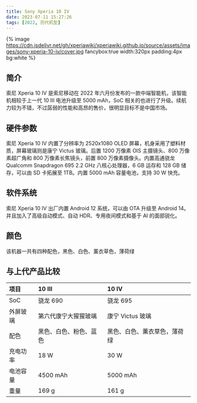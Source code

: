 ```yaml
---
title: Sony Xperia 10 IV
date: 2023-07-11 15:27:26
tags: [2022, 历代机型]
---
```


{% image https://cdn.jsdelivr.net/gh/xperiawiki/xperiawiki.github.io/source/assets/images/sony-xperia-10-iv/cover.jpg fancybox:true width:320px padding:4px bg:white %}

## 简介

索尼 Xperia 10 IV 是索尼移动在 2022 年六月份发布的一款中端智能机，该智能机相较于上一代 10 III 电池升级至 5000 mAh，SoC 相关的也进行了升级。续航力较为不错，不过孱弱的性能和高昂的售价，很明显目标不是中国市场。

## 硬件参数

索尼 Xperia 10 IV 内置了分辨率为 2520x1080 OLED 屏幕，机身采用了塑料材质，屏幕玻璃则是康宁 Victus 玻璃。后置 1200 万像素 OIS 主摄镜头、800 万像素超广角和 800 万像素长焦镜头，前置 800 万像素摄像头。内置高通骁龙 Qualcomm Snapdragon 695 2.2 GHz 八核心处理器，6 GB 运存和 128 GB 储存，可以由 SD 卡拓展至 1TB。内置 5000 mAh 容量电池，支持 30 W 快充。

## 软件系统

索尼 Xperia 10 IV 出厂内置 Android 12 系统，可以由 OTA 升级至 Android 14。并且加入了高级自动模式、自动 HDR、专用夜间模式和基于 AI 的面部锐化。

## 颜色

该机器一共有四种配色，黑色、白色、薰衣草色，薄荷绿

## 与上代产品比较

| 项目   | 10 III      | 10 IV          |
|:---- |:----------- |:-------------- |
| SoC  | 骁龙 690      | 骁龙 695         |
| 外屏玻璃 | 第六代康宁大猩猩玻璃  | 康宁 Victus 玻璃   |
| 配色   | 黑色、白色、粉色、蓝色 | 黑色、白色、薰衣草色，薄荷绿 |
| 充电功率 | 18 W        | 30 W           |
| 电池容量 | 4500 mAh    | 5000 mAh       |
| 重量   | 169 g       | 161 g          |